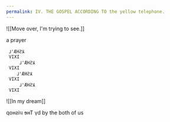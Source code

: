 ```yaml
---
permalink: IV. THE GOSPEL ACCORDING TO the yellow telephone.
---
```

![[Move over, I'm trying to see.]]

a prayer

	 ⅃'ÆHƧﻼ 
	 VIXI
		 ⅃'ÆHƧﻼ 
	 VIXI
		⅃'ÆHƧﻼ 
	 VIXI
		 ⅃'ÆHƧﻼ 
	 VIXI




![[In my dream]]
 
qoʜƨiઘ ɘʜT γd
by the both of us